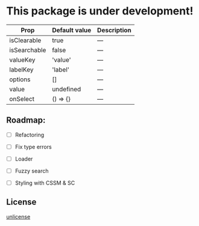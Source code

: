 # This package is under development!

| Prop           | Default value | Description |
|----------------|---------------|-------------|
| isClearable    | true          | — |
| isSearchable   | false         | — |
| valueKey       | 'value'       | — |
| labelKey       | 'label'       | — |
| options        | []            | — |
| value          | undefined     | — |
| onSelect       | () => {}      | — |


## Roadmap:

- [ ] Refactoring
- [ ] Fix type errors
- [ ] Loader
- [ ] Fuzzy search
- [ ] Styling with CSSM & SC


## License
[unlicense](/LICENSE.md)
